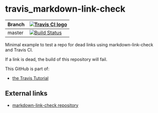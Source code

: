 # travis_markdown-link-check

Branch|[![Travis CI logo](TravisCI.png)](https://travis-ci.org)
---|---
master|[![Build Status](https://travis-ci.org/kirara03/travis_markdown-link-check.svg?branch=master)](https://travis-ci.org/kirara03/travis_markdown-link-check)

Minimal example to test a repo for dead links using markdown-link-check and Travis CI.

If a link is dead, the build of this repository will fail.

This GitHub is part of:

 * [the Travis Tutorial](https://github.com/kirara03/travis_tutorial)

## External links

 * [markdown-link-check repository](https://github.com/tcort/markdown-link-check)
